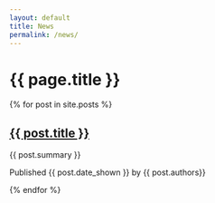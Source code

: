```yaml
---
layout: default
title: News
permalink: /news/
---
```


# {{ page.title }}

{% for post in site.posts %}
 <h2><a href="{{ post.url }}">
 {{ post.title }}
 </a></h2>
  <p>{{ post.summary }}</p>
  <p> Published {{ post.date_shown }} by {{ post.authors}} </p>
{% endfor %}